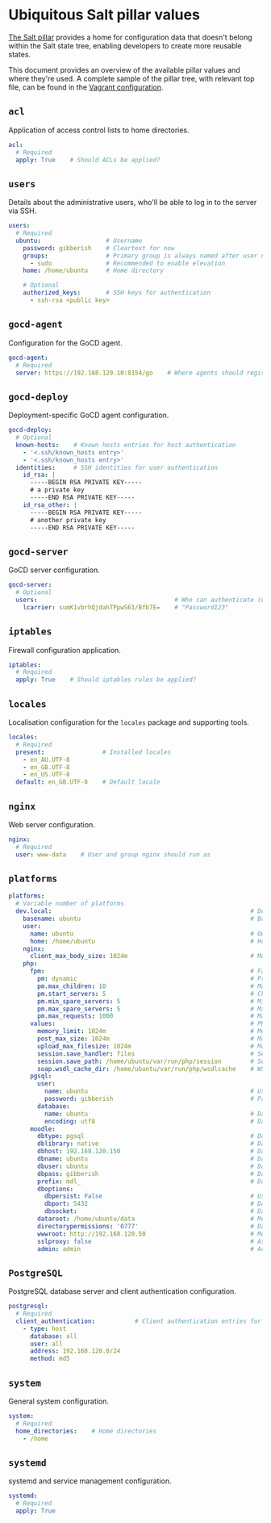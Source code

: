 # Ubiquitous Salt pillar values

[The Salt pillar](https://docs.saltstack.com/en/latest/topics/tutorials/pillar.html) provides a home for configuration data that doesn't belong within the Salt state tree, enabling developers to create more reusable states.

This document provides an overview of the available pillar values and where they're used. A complete sample of the pillar tree, with relevant top file, can be found in the [Vagrant configuration](../vagrant/salt/pillar).

## `acl`

Application of access control lists to home directories.

```yaml
acl:
  # Required
  apply: True    # Should ACLs be applied?
```

## `users`

Details about the administrative users, who'll be able to log in to the server via SSH.

```yaml
users:
  # Required
  ubuntu:                  # Username
    password: gibberish    # Cleartext for now
    groups:                # Primary group is always named after user name
      - sudo               # Recommended to enable elevation
    home: /home/ubuntu     # Home directory

    # Optional
    authorized_keys:       # SSH keys for authentication
      - ssh-rsa <public key>
```

## `gocd-agent`

Configuration for the GoCD agent.

```yaml
gocd-agent:
  # Required
  server: https://192.168.120.10:8154/go    # Where agents should register
```

## `gocd-deploy`

Deployment-specific GoCD agent configuration.

```yaml
gocd-deploy:
  # Optional
  known-hosts:    # Known hosts entries for host authentication
    - '<.ssh/known_hosts entry>'
    - '<.ssh/known_hosts entry>'
  identities:     # SSH identities for user authentication
    id_rsa: |
      -----BEGIN RSA PRIVATE KEY-----
      # a private key
      -----END RSA PRIVATE KEY-----
    id_rsa_other: |
      -----BEGIN RSA PRIVATE KEY-----
      # another private key
      -----END RSA PRIVATE KEY-----
```

## `gocd-server`

GoCD server configuration.

```yaml
gocd-server:
  # Optional
  users:                                      # Who can authenticate (username, SHA1 hash of password)
    lcarrier: sumK1vbrhQjdahTPpwS61/Bfb7E=    # "Password123"
```

## `iptables`

Firewall configuration application.

```yaml
iptables:
  # Required
  apply: True    # Should iptables rules be applied?
```

## `locales`

Localisation configuration for the `locales` package and supporting tools.

```yaml
locales:
  # Required
  present:                # Installed locales
    - en_AU.UTF-8
    - en_GB.UTF-8
    - en_US.UTF-8
  default: en_GB.UTF-8    # Default locale
```

## `nginx`

Web server configuration.

```yaml
nginx:
  # Required
  user: www-data    # User and group nginx should run as
```

## `platforms`

```yaml
platforms:
  # Variable number of platforms
  dev.local:                                                       # Domain name
    basename: ubuntu                                               # Basename for configuration files
    user:
      name: ubuntu                                                 # Owning local user account
      home: /home/ubuntu                                           # Home directory
    nginx:
      client_max_body_size: 1024m                                  # Maximum request payload size
    php:
      fpm:                                                         # FastCGI Process Manager
        pm: dynamic                                                # Process management mode
        pm.max_children: 10                                        # Maximum child processes
        pm.start_servers: 5                                        # Child processes to start
        pm.min_spare_servers: 5                                    # Minimum idle servers
        pm.max_spare_servers: 5                                    # Maximum idle servers
        pm.max_requests: 1000                                      # Maximum requests per child
      values:                                                      # PHP runtime configuration
        memory_limit: 1024m                                        # Memory limit
        post_max_size: 1024m                                       # Maximum request payload size
        upload_max_filesize: 1024m                                 # Maximum size of single uploaded file
        session.save_handler: files                                # Session storage
        session.save_path: /home/ubuntu/var/run/php/session        # Session storage location
        soap.wsdl_cache_dir: /home/ubuntu/var/run/php/wsdlcache    # WSDL cache directory
      pgsql:
        user:
          name: ubuntu                                             # Username
          password: gibberish                                      # Password
        database:
          name: ubuntu                                             # Database name
          encoding: utf8                                           # Database encoding
      moodle:
        dbtype: pgsql                                              # Database type
        dblibrary: native                                          # Database library
        dbhost: 192.168.120.150                                    # Database host
        dbname: ubuntu                                             # Database name
        dbuser: ubuntu                                             # Database user
        dbpass: gibberish                                          # Database password
        prefix: mdl_                                               # Database table prefix
        dboptions:
          dbpersist: False                                         # Use persistent connections?
          dbport: 5432                                             # Database port
          dbsocket:                                                # Database socket
        dataroot: /home/ubuntu/data                                # Moodle data directory
        directorypermissions: '0777'                               # Data directory permissions
        wwwroot: http://192.168.120.50                             # Moodle base URL
        sslproxy: false                                            # Assume SSL terminated on load balancer
        admin: admin                                               # Administration directory
```

## `PostgreSQL`

PostgreSQL database server and client authentication configuration.

```yaml
postgresql:
  # Required
  client_authentication:           # Client authentication entries for pg_hba.conf
    - type: host
      database: all
      user: all
      address: 192.168.120.0/24
      method: md5
```

## `system`

General system configuration.

```yaml
system:
  # Required
  home_directories:    # Home directories
    - /home
```

## `systemd`

systemd and service management configuration.

```yaml
systemd:
  # Required
  apply: True
```
